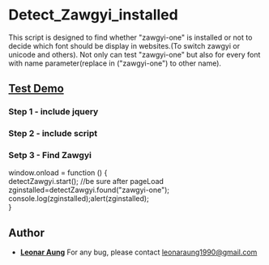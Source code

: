 # Detect_Zawgyi_installed
This script is designed to find whether "zawgyi-one" is installed or not to decide which font should be display in websites.(To switch zawgyi or unicode and others). Not only can test "zawgyi-one" but also for every font with name parameter(replace in ("zawgyi-one") to other name).

## <a target="_blank" href="https://cdn.rawgit.com/LeonarAung/Detect_Zawgyi_installed/79852cd1/test.html">Test Demo</a>


### Step 1 - include jquery
<script src="https://code.jquery.com/jquery-1.12.4.js"></script>


### Step 2 - include script
<script src="https://cdn.rawgit.com/LeonarAung/Detect_Zawgyi_installed/3383a119/zg_detect.js"></script>


### Setp 3 - Find Zawgyi
window.onload = function () { <br/>
	detectZawgyi.start(); //be sure after pageLoad<br/>
	zginstalled=detectZawgyi.found("zawgyi-one");<br/>
	console.log(zginstalled);alert(zginstalled);<br/>
}	


## Author

* **[Leonar Aung](https://github.com/LeonarAung)**
For any bug, please contact leonaraung1990@gmail.com


